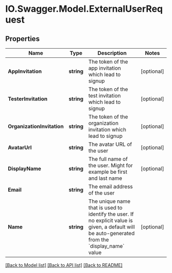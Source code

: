 # IO.Swagger.Model.ExternalUserRequest
## Properties

Name | Type | Description | Notes
------------ | ------------- | ------------- | -------------
**AppInvitation** | **string** | The token of the app invitation which lead to signup | [optional] 
**TesterInvitation** | **string** | The token of the test invitation which lead to signup | [optional] 
**OrganizationInvitation** | **string** | The token of the organization invitation which lead to signup | [optional] 
**AvatarUrl** | **string** | The avatar URL of the user | [optional] 
**DisplayName** | **string** | The full name of the user. Might for example be first and last name | [optional] 
**Email** | **string** | The email address of the user | 
**Name** | **string** | The unique name that is used to identify the user. If no explicit value is given, a default will be auto-generated from the &#x60;display_name&#x60; value | [optional] 

[[Back to Model list]](../README.md#documentation-for-models) [[Back to API list]](../README.md#documentation-for-api-endpoints) [[Back to README]](../README.md)

